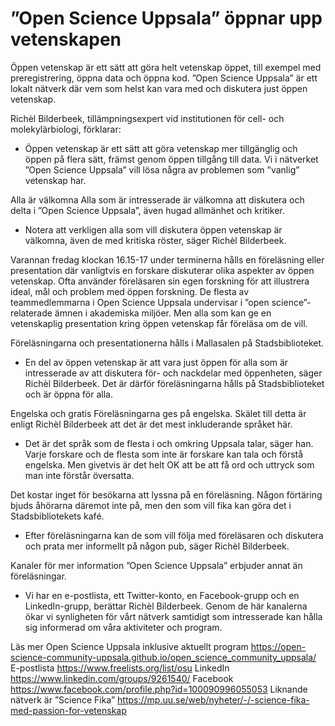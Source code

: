 # ”Open Science Uppsala” öppnar upp vetenskapen

Öppen vetenskap är ett sätt att göra helt vetenskap öppet, till exempel med preregistrering, öppna data och öppna kod. ”Open Science Uppsala” är ett lokalt nätverk där vem som helst kan vara med och diskutera just öppen vetenskap.

Richèl Bilderbeek, tillämpningsexpert vid institutionen för cell- och molekylärbiologi, förklarar:

- Öppen vetenskap är ett sätt att göra vetenskap mer tillgänglig och öppen på flera sätt, främst genom öppen tillgång till data. Vi i nätverket ”Open Science Uppsala” vill lösa några av problemen som ”vanlig” vetenskap har.

Alla är välkomna
Alla som är intresserade är välkomna att diskutera och delta i ”Open Science Uppsala”, även hugad allmänhet och kritiker.

- Notera att verkligen alla som vill diskutera öppen vetenskap är välkomna, även de med kritiska röster, säger Richèl Bilderbeek.

Varannan fredag klockan 16.15-17 under terminerna hålls en föreläsning eller presentation där vanligtvis en forskare diskuterar olika aspekter av öppen vetenskap. Ofta använder föreläsaren sin egen forskning för att illustrera ideal, mål och problem med öppen forskning. De flesta av teammedlemmarna i Open Science Uppsala undervisar i ”open science”-relaterade ämnen i akademiska miljöer. Men alla som kan ge en vetenskaplig presentation kring öppen vetenskap får föreläsa om de vill.

Föreläsningarna och presentationerna hålls i Mallasalen på Stadsbiblioteket.

- En del av öppen vetenskap är att vara just öppen för alla som är intresserade av att diskutera för- och nackdelar med öppenheten, säger Richèl Bilderbeek. Det är därför föreläsningarna hålls på Stadsbiblioteket och är öppna för alla.

Engelska och gratis
Föreläsningarna ges på engelska. Skälet till detta är enligt Richèl Bilderbeek att det är det mest inkluderande språket här.

- Det är det språk som de flesta i och omkring Uppsala talar, säger han. Varje forskare och de flesta som inte är forskare kan tala och förstå engelska. Men givetvis är det helt OK att be att få ord och uttryck som man inte förstår översatta.

Det kostar inget för besökarna att lyssna på en föreläsning. Någon förtäring bjuds åhörarna däremot inte på, men den som vill fika kan göra det i Stadsbibliotekets kafé.

- Efter föreläsningarna kan de som vill följa med föreläsaren och diskutera och prata mer informellt på någon pub, säger Richèl Bilderbeek.

Kanaler för mer information
”Open Science Uppsala” erbjuder annat än föreläsningar.

- Vi har en e-postlista, ett Twitter-konto, en Facebook-grupp och en LinkedIn-grupp, berättar Richèl Bilderbeek. Genom de här kanalerna ökar vi synligheten för vårt nätverk samtidigt som intresserade kan hålla sig informerad om våra aktiviteter och program.

Läs mer
Open Science Uppsala inklusive aktuellt program <https://open-science-community-uppsala.github.io/open_science_community_uppsala/>
E-postlista <https://www.freelists.org/list/osu>
LinkedIn <https://www.linkedin.com/groups/9261540/>
Facebook <https://www.facebook.com/profile.php?id=100090996055053>
Liknande nätverk är ”Science Fika” <https://mp.uu.se/web/nyheter/-/-science-fika-med-passion-for-vetenskap>
